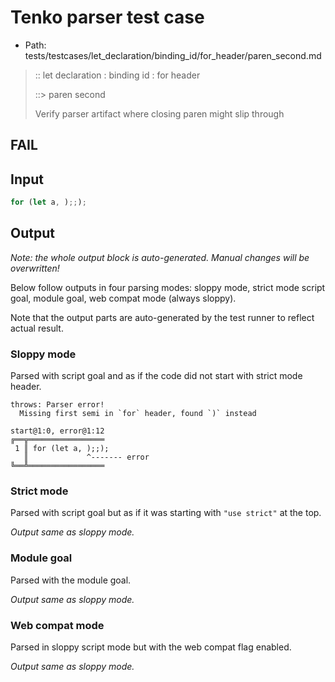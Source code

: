 # Tenko parser test case

- Path: tests/testcases/let_declaration/binding_id/for_header/paren_second.md

> :: let declaration : binding id : for header
>
> ::> paren second
>
> Verify parser artifact where closing paren might slip through 

## FAIL

## Input

`````js
for (let a, );;);
`````

## Output

_Note: the whole output block is auto-generated. Manual changes will be overwritten!_

Below follow outputs in four parsing modes: sloppy mode, strict mode script goal, module goal, web compat mode (always sloppy).

Note that the output parts are auto-generated by the test runner to reflect actual result.

### Sloppy mode

Parsed with script goal and as if the code did not start with strict mode header.

`````
throws: Parser error!
  Missing first semi in `for` header, found `)` instead

start@1:0, error@1:12
╔══╦═════════════════
 1 ║ for (let a, );;);
   ║             ^------- error
╚══╩═════════════════

`````

### Strict mode

Parsed with script goal but as if it was starting with `"use strict"` at the top.

_Output same as sloppy mode._

### Module goal

Parsed with the module goal.

_Output same as sloppy mode._

### Web compat mode

Parsed in sloppy script mode but with the web compat flag enabled.

_Output same as sloppy mode._
